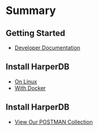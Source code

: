 # Summary

## Getting Started
* [Developer Documentation](getting-started/developer-documentation.md)

## Install HarperDB
* [On Linux](install-harperdb/linux.md)
* [With Docker](install-harperdb/docker.md)

## Install HarperDB
* [View Our POSTMAN Collection](https://api.harperdb.io)
